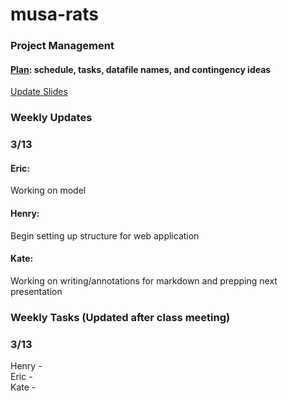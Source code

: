 # musa-rats

### Project Management
#### [Plan](https://docs.google.com/spreadsheets/d/1nGroyO_JdxYuPIOrizUDo5iwkxVdH8Emu9CW2ZeOraM/edit?usp=sharing): schedule, tasks, datafile names, and contingency ideas 
[Update Slides](https://docs.google.com/presentation/d/1LAYOw6l2nIqjGVE_cFZAxXhMhPaKCRQdTpatDFhXqk8/edit#slide=id.g2066689e90f_0_5)

### Weekly Updates 
### 3/13
#### Eric: 
Working on model <br>
#### Henry:
Begin setting up structure for web application<br>
#### Kate: 
Working on writing/annotations for markdown and prepping next presentation<br>

### Weekly Tasks (Updated after class meeting)
### 3/13  
Henry - <br>
Eric - <br>
Kate -  <br>



